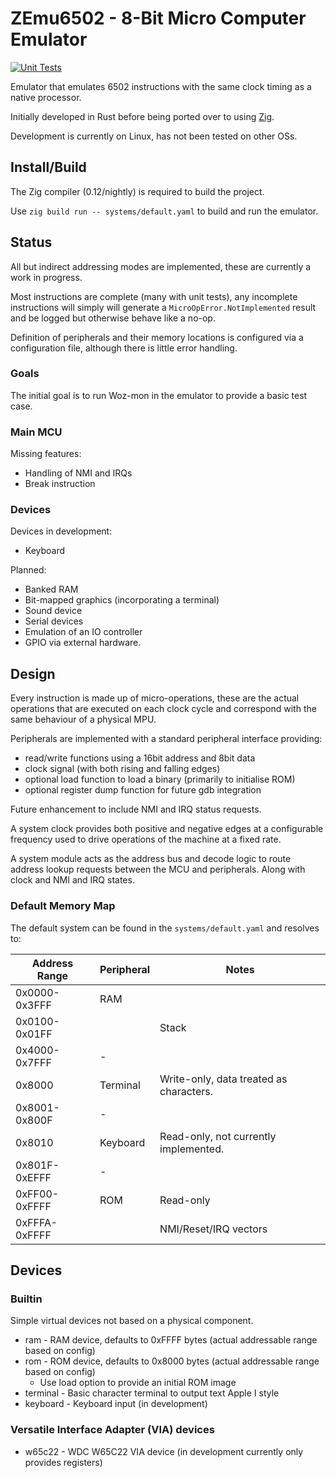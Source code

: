 # ZEmu6502 - 8-Bit Micro Computer Emulator

[![Unit Tests](https://github.com/timsavage/zemu6502/actions/workflows/unit_tests.yaml/badge.svg?branch=main)](https://github.com/timsavage/zemu6502/actions/workflows/unit_tests.yaml)

Emulator that emulates 6502 instructions with the same clock timing as a native processor.

Initially developed in Rust before being ported over to using [Zig](https://ziglang.org/).

Development is currently on Linux, has not been tested on other OSs.

## Install/Build

The Zig compiler (0.12/nightly) is required to build the project.

Use `zig build run -- systems/default.yaml` to build and run the emulator.

## Status

All but indirect addressing modes are implemented, these are currently a work in progress.

Most instructions are complete (many with unit tests), any incomplete instructions will
simply will generate a `MicroOpError.NotImplemented` result and be logged but otherwise
behave like a no-op.

Definition of peripherals and their memory locations is configured via a configuration file,
although there is little error handling.

### Goals

The initial goal is to run Woz-mon in the emulator to provide a basic test case.

### Main MCU

Missing features:

* Handling of NMI and IRQs
* Break instruction

### Devices

Devices in development:

* Keyboard

Planned:

* Banked RAM
* Bit-mapped graphics (incorporating a terminal)
* Sound device
* Serial devices
* Emulation of an IO controller
* GPIO via external hardware.

## Design

Every instruction is made up of micro-operations, these are the actual operations
that are executed on each clock cycle and correspond with the same behaviour of a
physical MPU.

Peripherals are implemented with a standard peripheral interface providing:

* read/write functions using a 16bit address and 8bit data
* clock signal (with both rising and falling edges)
* optional load function to load a binary (primarily to initialise ROM)
* optional register dump function for future gdb integration

Future enhancement to include NMI and IRQ status requests.

A system clock provides both positive and negative edges at a configurable frequency
used to drive operations of the machine at a fixed rate.

A system module acts as the address bus and decode logic to route address lookup
requests between the MCU and peripherals. Along with clock and NMI and IRQ states.

### Default Memory Map

The default system can be found in the `systems/default.yaml` and resolves to:

| Address Range | Peripheral | Notes                                   |
|---------------|------------|-----------------------------------------|
| 0x0000-0x3FFF | RAM        |                                         |
| 0x0100-0x01FF |            | Stack                                   |
| 0x4000-0x7FFF | -          |                                         |
| 0x8000        | Terminal   | Write-only, data treated as characters. |
| 0x8001-0x800F | -          |                                         |
| 0x8010        | Keyboard   | Read-only, not currently implemented.   |
| 0x801F-0xEFFF | -          |                                         |
| 0xFF00-0xFFFF | ROM        | Read-only                               |
| 0xFFFA-0xFFFF |            | NMI/Reset/IRQ vectors                   |

## Devices

### Builtin

Simple virtual devices not based on a physical component.

* ram - RAM device, defaults to 0xFFFF bytes (actual addressable range based on config)
* rom - ROM device, defaults to 0x8000 bytes (actual addressable range based on config)
  * Use load option to provide an initial ROM image
* terminal - Basic character terminal to output text Apple I style
* keyboard - Keyboard input (in development)

### Versatile Interface Adapter (VIA) devices

* w65c22 - WDC W65C22 VIA device (in development currently only provides registers)
